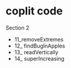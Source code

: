 # coplit code 


Section 2
- 11_removeExtremes
- 12_ findBugInApples
- 13_ readVertically
- 14_ superIncreasing

